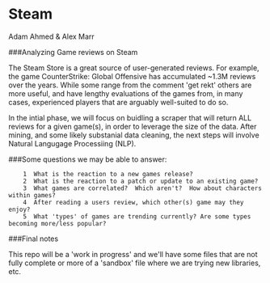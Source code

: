 # Steam

Adam Ahmed & Alex Marr

###Analyzing Game reviews on Steam


The Steam Store is a great source of user-generated reviews.  For example, the game CounterStrike: Global Offensive has accumulated ~1.3M reviews over the years.  While some range from the comment 'get rekt' others are more useful, and have lengthy evaluations of the games from, in many cases, experienced players that are arguably well-suited to do so.

In the intial phase, we will focus on buidling a scraper that will return ALL reviews for a given game(s), in order to leverage the size of the data.  After mining, and some likely substanial data cleaning, the next steps will involve Natural Langugage Processiing (NLP). 

###Some questions we may be able to answer:

        1  What is the reaction to a new games release?
        2  What is the reaction to a patch or update to an existing game?
        3  What games are correlated?  Which aren't?  How about characters within games?
        4  After reading a users review, which other(s) game may they enjoy?
        5  What 'types' of games are trending currently? Are some types becoming more/less popular?
        

###Final notes

This repo will be a 'work in progress' and we'll have some files that are not fully complete or more of a 'sandbox' file where we are trying new libraries, etc.  
        
